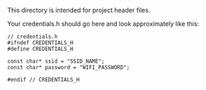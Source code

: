 
This directory is intended for project header files.

Your credentials.h should go here and look approximately like this:
```
// credentials.h
#ifndef CREDENTIALS_H
#define CREDENTIALS_H

const char* ssid = "SSID_NAME";
const char* password = "WIFI_PASSWORD";

#endif // CREDENTIALS_H
```
